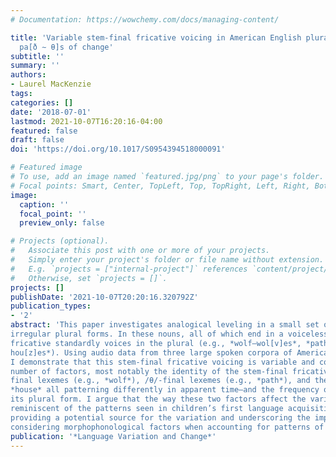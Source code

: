 ```yaml
---
# Documentation: https://wowchemy.com/docs/managing-content/

title: 'Variable stem-final fricative voicing in American English plurals: Different
  pa[ð ∼ θ]s of change'
subtitle: ''
summary: ''
authors:
- Laurel MacKenzie
tags:
categories: []
date: '2018-07-01'
lastmod: 2021-10-07T16:20:16-04:00
featured: false
draft: false
doi: 'https://doi.org/10.1017/S0954394518000091'

# Featured image
# To use, add an image named `featured.jpg/png` to your page's folder.
# Focal points: Smart, Center, TopLeft, Top, TopRight, Left, Right, BottomLeft, Bottom, BottomRight.
image:
  caption: ''
  focal_point: ''
  preview_only: false

# Projects (optional).
#   Associate this post with one or more of your projects.
#   Simply enter your project's folder or file name without extension.
#   E.g. `projects = ["internal-project"]` references `content/project/deep-learning/index.md`.
#   Otherwise, set `projects = []`.
projects: []
publishDate: '2021-10-07T20:20:16.320792Z'
publication_types:
- '2'
abstract: 'This paper investigates analogical leveling in a small set of English nouns that have
irregular plural forms. In these nouns, all of which end in a voiceless fricative, the
fricative standardly voices in the plural (e.g., *wolf–wol[v]es*, *path–pa[ð]s*, *house–
hou[z]es*). Using audio data from three large spoken corpora of American English,
I demonstrate that this stem-final fricative voicing is variable and conditioned by a
number of factors, most notably the identity of the stem-final fricative—with /f/-
final lexemes (e.g., *wolf*), /θ/-final lexemes (e.g., *path*), and the /s/-final lexeme
*house* all patterning differently in apparent time—and the frequency of a lexeme in
its plural form. I argue that the way these two factors affect the variation is
reminiscent of the patterns seen in children’s first language acquisition errors,
providing a potential source for the variation and underscoring the importance of
considering morphophonological factors when accounting for patterns of change.'
publication: '*Language Variation and Change*'
---
```

